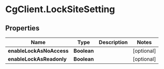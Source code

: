 # CgClient.LockSiteSetting

## Properties

Name | Type | Description | Notes
------------ | ------------- | ------------- | -------------
**enableLockAsNoAccess** | **Boolean** |  | [optional] 
**enableLockAsReadonly** | **Boolean** |  | [optional] 


